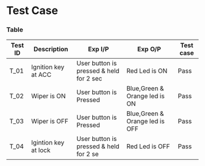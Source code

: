 # Test Case
### Table
| Test ID | Description | Exp I/P| Exp O/P|Test case
| --- | --- | --- | ---- |-----|
| T_01 |Ignition key at ACC |User button is pressed & held for 2 sec| Red Led is ON |Pass|
| T_02| Wiper is ON| User button is Pressed | Blue,Green & Orange led is ON |Pass|
| T_03 | Wiper is OFF|  User button is Pressed| Blue,Green & Orange led is OFF |Pass|
| T_04|Igintion key at lock |User button is pressed & held for 2 se| Red Led is OFF|Pass|\
